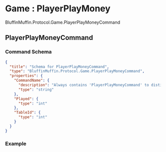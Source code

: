 # Game : PlayerPlayMoney

BluffinMuffin.Protocol.Game.PlayerPlayMoneyCommand

## PlayerPlayMoneyCommand

### Command Schema

```json
{
  "title": "Schema for PlayerPlayMoneyCommand",
  "type": "BluffinMuffin.Protocol.Game.PlayerPlayMoneyCommand",
  "properties": {
    "CommandName": {
      "description": "Always contains 'PlayerPlayMoneyCommand' to distinguish the command from others.",
      "type": "string"
    },
    "Played": {
      "type": "int"
    },
    "TableId": {
      "type": "int"
    }
  }
}
```

### Example

